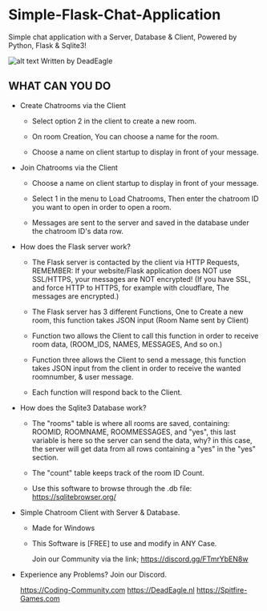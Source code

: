 # Simple-Flask-Chat-Application
Simple chat application with a Server, Database & Client, Powered by Python, Flask & Sqlite3!

![alt text](https://s20.directupload.net/images/220109/hpwfzunf.png) Written by DeadEagle

WHAT CAN YOU DO
-------------
 
 * Create Chatrooms via the Client

   - Select option 2 in the client to create a new room.
   
   - On room Creation, You can choose a name for the room.
   
   - Choose a name on client startup to display in front of your message.

 * Join Chatrooms via the Client
 
   - Choose a name on client startup to display in front of your message.
   
   - Select 1 in the menu to Load Chatrooms, Then enter the chatroom ID you want to open in order to open a room.
     
   - Messages are sent to the server and saved in the database under the chatroom ID's data row.

 * How does the Flask server work?

   - The Flask server is contacted by the client via HTTP Requests, REMEMBER: If your website/Flask application does NOT use SSL/HTTPS, your messages are NOT encrypted! (If you have SSL, and force HTTP to HTTPS, for example with cloudflare, The messages are encrypted.)
   
   - The Flask server has 3 different Functions, One to Create a new room, this function takes JSON input (Room Name sent by Client)
   
   - Function two allows the Client to call this function in order to receive room data, (ROOM_IDS, NAMES, MESSAGES, And so on.)
   
   - Function three allows the Client to send a message, this function takes JSON input from the client in order to receive the wanted roomnumber, & user message.
   
   - Each function will respond back to the Client. 
   
 * How does the Sqlite3 Database work?

   - The "rooms" table is where all rooms are saved, containing: ROOMID, ROOMNAME, ROOMMESSAGES, and "yes", this last variable is here so the server can send the data, why? in this case, the server will get data from all rows containing a "yes" in the "yes" section.

   - The "count" table keeps track of the room ID Count.
 
   - Use this software to browse through the .db file: https://sqlitebrowser.org/
   
   
   
 * Simple Chatroom Client with Server & Database.
      
   - Made for Windows
    
   - This Software is [FREE] to use and modify in ANY Case.

   

     Join our Community via the link;
     https://discord.gg/FTmrYbEN8w


 * Experience any Problems? Join our Discord.
   
   
   
   https://Coding-Community.com
   https://DeadEagle.nl
   https://Spitfire-Games.com
